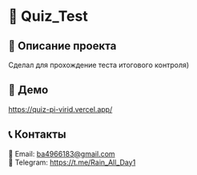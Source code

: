 # 🌟 Quiz_Test

&#x20; &#x20;

## 🚀 Описание проекта

Сделал для прохождение теста итогового контроля)

## 🎥 Демо

https://quiz-pi-virid.vercel.app/


## 📞 Контакты

📧 Email: ba4966183@gmail.com\
💼 Telegram: https://t.me/Rain_All_Day1
